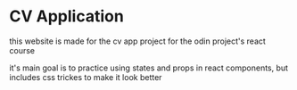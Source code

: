 # CV Application

this website is made for the cv app project for the odin project's react course

it's main goal is to practice using states and props in react components, but includes css trickes to make it look better
